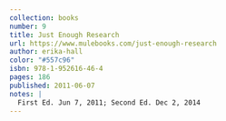 ```yaml
---
collection: books
number: 9
title: Just Enough Research
url: https://www.mulebooks.com/just-enough-research
author: erika-hall
color: "#557c96"
isbn: 978-1-952616-46-4
pages: 186
published: 2011-06-07
notes: |
  First Ed. Jun 7, 2011; Second Ed. Dec 2, 2014
---
```

